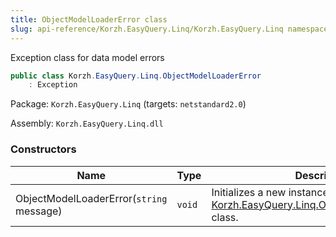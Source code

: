 ```yaml
---
title: ObjectModelLoaderError class
slug: api-reference/Korzh.EasyQuery.Linq/Korzh.EasyQuery.Linq namespace/objectmodelloadererror-class
---
```



Exception class for data model errors
```csharp
public class Korzh.EasyQuery.Linq.ObjectModelLoaderError
    : Exception

```
Package: `Korzh.EasyQuery.Linq` (targets: `netstandard2.0`)

Assembly: `Korzh.EasyQuery.Linq.dll`

### Constructors

| Name | Type | Description | 
| --- | --- | --- | 
| ObjectModelLoaderError(`string` message) | `void` | Initializes a new instance of the [Korzh.EasyQuery.Linq.ObjectModelLoaderError](/api-reference/korzh-easyquery-linq/korzh-easyquery-linq-namespace/objectmodelloadererror-class) class. |